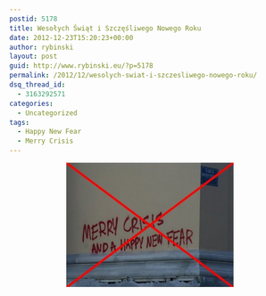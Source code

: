 ```yaml
---
postid: 5178
title: Wesołych Świąt i Szczęśliwego Nowego Roku
date: 2012-12-23T15:20:23+00:00
author: rybinski
layout: post
guid: http://www.rybinski.eu/?p=5178
permalink: /2012/12/wesolych-swiat-i-szczesliwego-nowego-roku/
dsq_thread_id:
  - 3163292571
categories:
  - Uncategorized
tags:
  - Happy New Fear
  - Merry Crisis
---
```

<p style="text-align: center;">
  <a href="/uploads/2012/12/Merry_Crisis.jpg"><img class="size-medium wp-image-5180 aligncenter" title="Merry_Crisis" src="/uploads/2012/12/Merry_Crisis-300x223.jpg" alt="" width="300" height="223" /></a>
</p>
